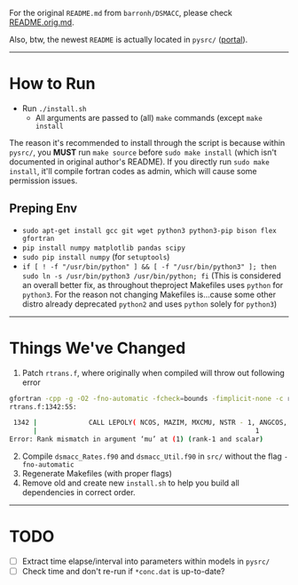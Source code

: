 For the original `README.md` from `barronh/DSMACC`, please check [README.orig.md](README.orig.md).

Also, btw, the newest `README` is actually located in `pysrc/` ([portal](pysrc/README.md)).

---

# How to Run

- Run `./install.sh`
    - All arguments are passed to (all) `make` commands (except `make install`

The reason it's recommended to install through the script is because within `pysrc/`, you **MUST** run `make source` before `sudo make install` (which isn't documented in original author's README). If you directly run `sudo make install`, it'll compile fortran codes as admin, which will cause some permission issues.

## Preping Env

- `sudo apt-get install gcc git wget python3 python3-pip bison flex gfortran`
- `pip install numpy matplotlib pandas scipy`
- `sudo pip install numpy` (for `setuptools`)
- `if [ ! -f "/usr/bin/python" ] && [ -f "/usr/bin/python3" ]; then sudo ln -s /usr/bin/python3 /usr/bin/python; fi` (This is considered an overall better fix, as throughout theproject Makefiles uses `python` for `python3`. For the reason not changing Makefiles is...cause some other distro already deprecated `python2` and uses `python` solely for `python3`)

---

# Things We've Changed

1. Patch `rtrans.f`, where originally when compiled will throw out following error
```bash
gfortran -cpp -g -O2 -fno-automatic -fcheck=bounds -fimplicit-none -c rtrans.f
rtrans.f:1342:55:

 1342 |             CALL LEPOLY( NCOS, MAZIM, MXCMU, NSTR - 1, ANGCOS, YLM0 )
      |                                                       1
Error: Rank mismatch in argument ‘mu’ at (1) (rank-1 and scalar)
```
2. Compile `dsmacc_Rates.f90` and `dsmacc_Util.f90` in `src/` without the flag `-fno-automatic`
3. Regenerate Makefiles (with proper flags)
4. Remove old and create new `install.sh` to help you build all dependencies in correct order.

---

# TODO

- [ ] Extract time elapse/interval into parameters within models in `pysrc/`
- [ ] Check time and don't re-run if `*conc.dat` is up-to-date?
